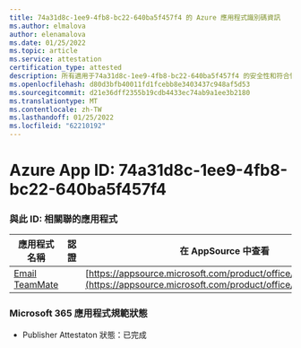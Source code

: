 ```yaml
---
title: 74a31d8c-1ee9-4fb8-bc22-640ba5f457f4 的 Azure 應用程式識別碼資訊
ms.author: elmalova
author: elenamalova
ms.date: 01/25/2022
ms.topic: article
ms.service: attestation
certification_type: attested
description: 所有適用于74a31d8c-1ee9-4fb8-bc22-640ba5f457f4 的安全性和符合性資訊資訊。
ms.openlocfilehash: d80d3bfb40011fd1fcebb8e3403437c948af5d53
ms.sourcegitcommit: d21e36dff2355b19cdb4433ec74ab9a1ee3b2180
ms.translationtype: MT
ms.contentlocale: zh-TW
ms.lasthandoff: 01/25/2022
ms.locfileid: "62210192"
---
```

# <a name="azure-app-id-74a31d8c-1ee9-4fb8-bc22-640ba5f457f4"></a>Azure App ID: 74a31d8c-1ee9-4fb8-bc22-640ba5f457f4


### <a name="apps-associated-with-this-id"></a>與此 ID: 相關聯的應用程式
| **應用程式名稱** | **認證** | **在 AppSource 中查看** |
|--------------|---------------|-----------------------|
| [Email TeamMate](https://docs.microsoft.com/microsoft-365-app-certification/forward/WA200002338) |  | [https://appsource.microsoft.com/product/office/WA200002338](https://appsource.microsoft.com/product/office/WA200002338) |

### <a name="microsoft-365-app-compliance-status"></a>Microsoft 365 應用程式規範狀態
- Publisher Attestaton 狀態：已完成
